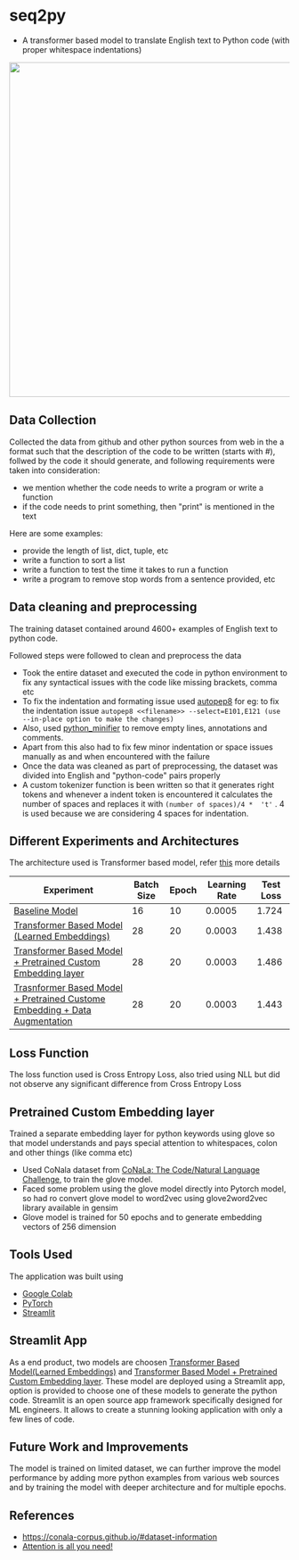 # seq2py 
  - A transformer based model to translate English text to Python code (with proper whitespace indentations)

<p align="center"><img src="https://user-images.githubusercontent.com/42609155/111890988-c0968100-8a14-11eb-8e25-c58636e5a209.gif" width="600"></p>

## Data Collection
Collected the data from github and other python sources from web in the a format such that the description of the code to be written (starts with #), follwed by the code it should generate, and following requirements were taken into consideration:
- we mention whether the code needs to write a program or write a function
- if the code needs to print something, then "print" is mentioned in the text

Here are some examples:
  - provide the length of list, dict, tuple, etc
  - write a function to sort a list
  - write a function to test the time it takes to run a function
  - write a program to remove stop words from a sentence provided, etc


## Data cleaning and preprocessing
The training dataset contained around 4600+ examples of English text to python code.

Followed steps were followed to clean and preprocess the data
*  Took the entire dataset and executed the code in python environment to fix any syntactical issues with the code like missing brackets, comma etc
*  To fix the indentation and formating issue used [autopep8](https://pypi.org/project/autopep8/)
for eg: to fix the indentation issue 
    `autopep8 <<filename>> --select=E101,E121 (use  --in-place option to make the changes)`
* Also, used [python_minifier](https://python-minifier.com/) to remove empty lines, annotations and comments.
* Apart from this also had to fix few minor indentation or space issues manually as and when encountered with the failure
* Once the data was cleaned as part of preprocessing, the dataset was divided into English and "python-code" pairs properly
* A custom tokenizer function is been written so that  it generates right tokens and whenever a indent token is encountered it calculates the number of spaces and replaces it with `(number of spaces)/4 *  't'` . 4 is used because we are considering 4 spaces for indentation.


## Different Experiments and Architectures

The architecture used is Transformer based model, refer [this](https://dkamatblog.home.blog/2021/02/04/transformers-attention-is-all-you-need/) more details  

Experiment | Batch Size | Epoch | Learning Rate | Test Loss |
---|---|---|---|---|
[Baseline Model](https://github.com/divya-r-kamat/seq2py/tree/main/experiment/baseline_model)| 16 | 10 | 0.0005| 1.724 |
[Transformer Based Model (Learned Embeddings)](https://github.com/divya-r-kamat/seq2py/tree/main/experiment/model_using_transformer_embedding)| 28 |20 |0.0003 | 1.438 |
[Transformer Based Model + Pretrained Custom Embedding layer](https://github.com/divya-r-kamat/seq2py/tree/main/experiment/model_with_custom_pretrained_embeddings)| 28 | 20 |0.0003 | 1.486|
[Trasnformer Based Model + Pretrained Custome Embedding + Data Augmentation](https://github.com/divya-r-kamat/seq2py/tree/main/experiment/model_with_augmentation_custom_pretrained_embeddings)| 28 | 20| 0.0003| 1.443 |

## Loss Function

The loss function used is Cross Entropy Loss, also tried using NLL but did not observe any significant difference from Cross Entropy Loss

## Pretrained Custom Embedding layer

Trained a separate embedding layer for python keywords using glove so that model understands and pays special attention to whitespaces, colon and other things (like comma etc)
- Used CoNala dataset from [CoNaLa: The Code/Natural Language Challenge](https://conala-corpus.github), to train the glove model.
- Faced some problem using the glove model directly into Pytorch model, so had ro convert glove model to word2vec using glove2word2vec library available in gensim
- Glove model is trained for 50 epochs and to generate embedding vectors of 256 dimension


## Tools Used
The application was built using 
- [Google Colab](https://colab.research.google.com/) 
- [PyTorch](https://pytorch.org/) 
- [Streamlit](https://streamlit.io/)

## Streamlit App

As a end product, two models are choosen [Transformer Based Model(Learned Embeddings)](https://github.com/divya-r-kamat/seq2py/tree/main/experiment/model_using_transformer_embedding) and [Transformer Based Model + Pretrained Custom Embedding layer](https://github.com/divya-r-kamat/seq2py/tree/main/experiment/model_with_custom_pretrained_embeddings).  These model are deployed using a Streamlit app, option is provided to choose one of these models to generate the python code.
Streamlit is an open source app framework specifically designed for ML engineers. It allows to create a stunning looking application with only a few lines of code.

## Future Work and Improvements

The model is trained on limited dataset, we can further improve the model performance by adding more python examples from various web sources and by training the model with deeper architecture and for multiple epochs.

## References
- https://conala-corpus.github.io/#dataset-information
- [Attention is all you need!](https://arxiv.org/abs/1706.03762v5)





<!--p align="center"><img src="https://user-images.githubusercontent.com/42609155/111054353-fde99480-8491-11eb-8192-cee1f38cf5e6.gif" width="600"></p>

